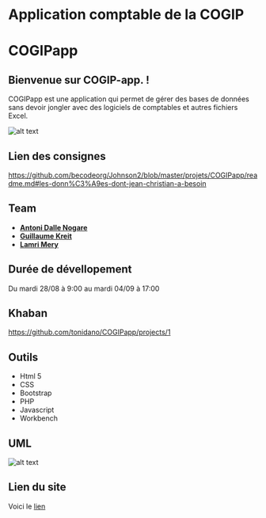 # Application comptable de la COGIP

# COGIPapp

## Bienvenue sur COGIP-app. !

COGIPapp est une application qui permet de gérer des bases de données sans devoir jongler avec des logiciels de comptables et autres fichiers Excel.

![alt text](https://contattafiles.s3.us-west-1.amazonaws.com/tnt14094/6ObZbAEUvbmerta/gestion.png)

## Lien des consignes

https://github.com/becodeorg/Johnson2/blob/master/projets/COGIPapp/readme.md#les-donn%C3%A9es-dont-jean-christian-a-besoin

## Team

* [**Antoni Dalle Nogare**](https://github.com/tonidano)
* [**Guillaume Kreit**](https://github.com/Guillaume-Kreit)
* [**Lamri Mery**](https://github.com/Lamri-Mery)


## Durée de dévellopement

Du mardi 28/08 à 9:00 au mardi 04/09 à 17:00

## Khaban

https://github.com/tonidano/COGIPapp/projects/1

## Outils 

* Html 5
* CSS
* Bootstrap 
* PHP
* Javascript
* Workbench

## UML
![alt text](https://contattafiles.s3.us-west-1.amazonaws.com/tnt14094/M_lEkbOeB1R16y9/tables_relationnelles.png)



## Lien du site

Voici le [lien](https://gocipapp.000webhostapp.com/GOCIPapp/partials/login.php) 
